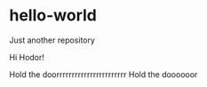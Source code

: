 # hello-world
Just another repository


Hi Hodor!

Hold the doorrrrrrrrrrrrrrrrrrrrrrr
Hold the doooooor
